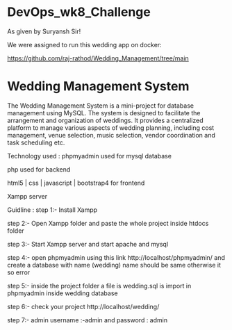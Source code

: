 # DevOps_wk8_Challenge


As given by Suryansh Sir!


We were assigned to run this wedding app on docker:


https://github.com/raj-rathod/Wedding_Management/tree/main


# Wedding Management System
The Wedding Management System is a mini-project for database management using MySQL. The system is designed to facilitate the arrangement and organization of weddings. It provides a centralized platform to manage various aspects of wedding planning, including cost management, venue selection, music selection, vendor coordination and task scheduling etc.

Technology used :
phpmyadmin used for mysql database

php used for backend

html5 | css | javascript | bootstrap4 for frontend

Xampp server

Guidline :
step 1:- Install Xampp

step 2:- Open Xampp folder and paste the whole project inside htdocs folder

step 3:- Start Xampp server and start apache and mysql

step 4:- open phpmyadmin using this link http://localhost/phpmyadmin/ and create a database with name (wedding) name should be same otherwise it so error

step 5:- inside the project folder a file is wedding.sql is import in phpmyadmin inside wedding database

step 6:- check your project http://localhost/wedding/

step 7:- admin username :-admin and password : admin



